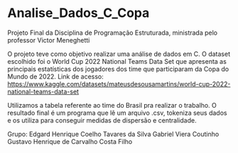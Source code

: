 # Analise_Dados_C_Copa
Projeto Final da Disciplina de Programação Estruturada, ministrada pelo professor Victor Meneghetti 

O projeto teve como objetivo realizar uma análise de dados em C. O dataset escolhido foi o World Cup 2022 National Teams Data Set que apresenta as principais estatísticas dos jogadores dos time que participaram da Copa do Mundo de 2022. Link de acesso: https://www.kaggle.com/datasets/mateusdesousamartins/world-cup-2022-national-teams-data-set

Utilizamos a tabela referente ao time do Brasil pra realizar o trabalho. O resultado final é um programa que lê um arquivo .csv, tokeniza seus dados e os utiliza para conseguir medidas de dispersão e centralidade.

Grupo: 
Edgard Henrique Coelho Tavares da Silva
Gabriel Viera Coutinho 
Gustavo Henrique de Carvalho Costa Filho
